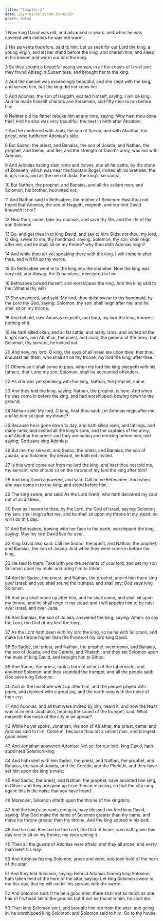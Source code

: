 ```yaml
---
title: "Chapter 1"
date: 2024-09-06T18:40:38+02:00
draft: false
---
```




1 Now king David was old, and advanced in years: and when he was covered with clothes he was not warm.

2 His servants therefore, said to him: Let us seek for our Lord the king, a young virgin, and let her stand before the king, and cherish him, and sleep in his bosom and warm our lord the king.

3 So they sought a beautiful young woman, in all the coasts of Israel and they found Abisag, a Sunamitess, and brought her to the king.

4 And the damsel was exceedingly beautiful, and she slept with the king, and served him, but the king did not know her.

5 And Adonias, the son of Haggith, exalted himself, saying: I will be king. And he made himself chariots and horsemen, and fifty men to run before him.

6 Neither did his father rebuke him at any time, saying: Why hast thou done this? And he also was very beautiful, the next in birth after Absalom.

7 And he conferred with Joab, the son of Sarvia, and with Abiathar, the priest, who furthered Adonias's side.

8 But Sadoc, the priest, and Banaias, the son of Joiada, and Nathan, the prophet, and Semei, and Rei, and the strength of David's army, was not with Adonias.

9 And Adonias having slain rams and calves, and all fat cattle, by the stone of Zoheleth, which was near the fountain Rogel, invited all his brethren, the king's sons, and all the men of Juda, the king's servants:

10 But Nathan, the prophet, and Banaias, and all the valiant men, and Solomon, his brother, he invited not.

11 And Nathan said to Bethsabee, the mother of Solomon: Hast thou not heard that Adonias, the son of Haggith, reigneth, and our lord David knoweth it not?

12 Now then, come, take my counsel, and save thy life, and the life of thy son Solomon.

13 Go, and get thee in to king David, and say to him: Didst not thou, my lord, O king, swear to me, thy handmaid, saying: Solomon, thy son, shall reign after me, and he shall sit on my throne? why then doth Adonias reign?

14 And while thou art yet speaking there with the king, I will come in after thee, and will fill up thy words.

15 So Bethsabee went in to the king into the chamber. Now the king was very old, and Abisag, the Sunamitess, ministered to him.

16 Bethsabee bowed herself, and worshipped the king. And the king said to her: What is thy will?

17 She answered, and said: My lord, thou didst swear to thy handmaid, by the Lord thy God, saying: Solomon, thy son, shall reign after me, and he shall sit on my throne.

18 And behold, now Adonias reigneth, and thou, my lord the king, knowest nothing of it.

19 He hath killed oxen, and all fat cattle, and many rams, and invited all the king's sons, and Abiathar, the priest, and Joab, the general of the army: but Solomon, thy servant, he invited not.

20 And now, my lord, O king, the eyes of all Israel are upon thee, that thou shouldst tell them, who shall sit on thy throne, my lord the king, after thee.

21 Otherwise it shall come to pass, when my lord the king sleepeth with his fathers, that I, and my son, Solomon, shall be accounted offenders.

22 As she was yet speaking with the king, Nathan, the prophet, came.

23 And they told the king, saying: Nathan, the prophet, is here. And when he was come in before the king, and had worshipped, bowing down to the ground,

24 Nathan said: My lord, O king, hast thou said: Let Adonias reign after me, and let him sit upon my throne?

25 Because he is gone down to day, and hath killed oxen, and fatlings, and many rams, and invited all the king's sons, and the captains of the army, and Abiathar the priest: and they are eating and drinking before him, and saying: God save king Adonias:

26 But me, thy servant, and Sadoc, the priest, and Banaias, the son of Joiada, and Solomon, thy servant, he hath not invited.

27 Is this word come out from my lord the king, and hast thou not told me, thy servant, who should sit on the throne of my lord the king after him?

28 And king David answered, and said: Call to me Bethsabee. And when she was come in to the king, and stood before him,

29 The king swore, and said: As the Lord liveth, who hath delivered my soul out of all distress,

30 Even as I swore to thee, by the Lord, the God of Israel, saying: Solomon thy son, shall reign after me, and he shall sit upon my throne in my stead, so will I do this day.

31 And Bethsabee, bowing with her face to the earth, worshipped the king, saying: May my lord David live for ever.

32 King David also said: Call me Sadoc, the priest, and Nathan, the prophet, and Banaias, the son of Joiada. And when they were come in before the king,

33 He said to them: Take with you the servants of your lord, and set my son Solomon upon my mule: and bring him to Gihon:

34 And let Sadoc, the priest, and Nathan, the prophet, anoint him there king over Israel: and you shall sound the trumpet, and shall say: God save king Solomon.

35 And you shall come up after him, and he shall come, and shall sit upon my throne, and he shall reign in my stead: and I will appoint him to be ruler over Israel, and over Juda.

36 And Banaias, the son of Joiada, answered the king, saying: Amen: so say the Lord, the God of my lord the king.

37 As the Lord hath been with my lord the king, so be he with Solomon, and make his throne higher than the throne of my lord king David.

38 So Sadoc, the priest, and Nathan, the prophet, went down, and Banaias, the son of Joiada, and the Cerethi, and Phelethi: and they set Solomon upon the mule of king David, and brought him to Gihon.

39 And Sadoc, the priest, took a horn of oil out of the tabernacle, and anointed Solomon: and they sounded the trumpet, and all the people said: God save king Solomon.

40 And all the multitude went up after him, and the people played with pipes, and rejoiced with a great joy, and the earth rang with the noise of their cry.

41 And Adonias, and all that were invited by him, heard it, and now the feast was at an end. Joab also, hearing the sound of the trumpet, said: What meaneth this noise of the city in an uproar?

42 While he yet spoke, Jonathan, the son of Abiathar, the priest, came: and Adonias said to him: Come in, because thou art a valiant man, and bringest good news.

43 And Jonathan answered Adonias: Not so: for our lord, king David, hath appointed Solomon king;

44 And hath sent with him Sadoc, the priest, and Nathan, the prophet, and Banaias, the son of Joiada, and the Cerethi, and the Phelethi, and they have set him upon the king's mule:

45 And Sadoc, the priest, and Nathan, the prophet, have anointed him king, in Gihon: and they are gone up from thence rejoicing, so that the city rang again: this is the noise that you have heard.

46 Moreover, Solomon sitteth upon the throne of the kingdom.

47 And the king's servants going in, have blessed our lord king David, saying: May God make the name of Solomon greater than thy name, and make his throne greater than thy throne. And the king adored in his bed:

48 And he said: Blessed be the Lord, the God of Israel, who hath given this day one to sit on my throne, my eyes seeing it.

49 Then all the guests of Adonias were afraid, and they all arose, and every man went his way.

50 And Adonias fearing Solomon, arose and went, and took hold of the horn of the altar.

51 And they told Solomon, saying: Behold Adonias fearing king Solomon, hath taken hold of the horn of the altar, saying: Let king Solomon swear to me this day, that he will not kill his servant with the sword.

52 And Solomon said: If he be a good man, there shall not so much as one hair of his head fall to the ground: but if evil be found in him, he shall die.

53 Then king Solomon sent, and brought him out from the altar: and going in, he worshipped king Solomon: and Solomon said to him: Go to thy house.

